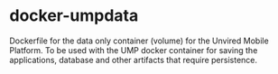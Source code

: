 docker-umpdata
==============

Dockerfile for the data only container (volume) for the Unvired Mobile Platform.  To be used with the UMP docker container for saving the applications, database and other artifacts that require persistence.
